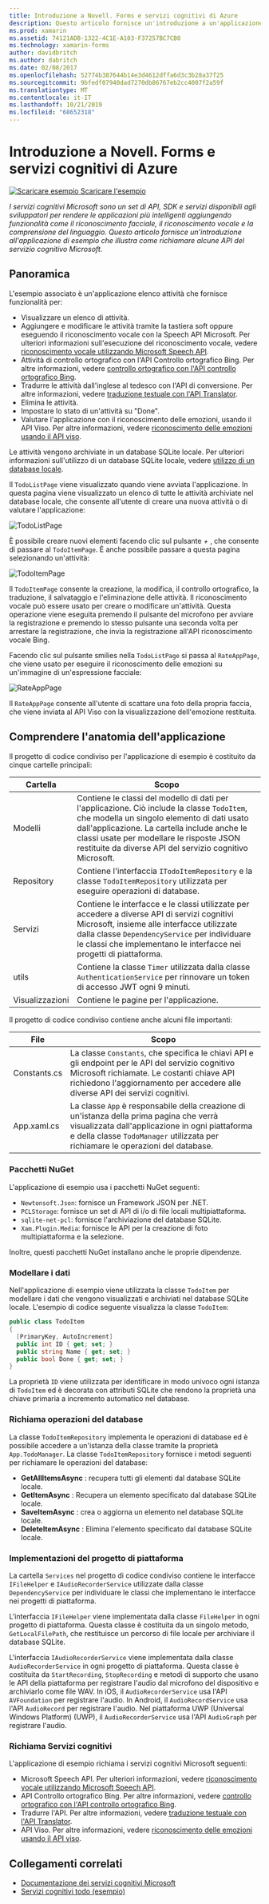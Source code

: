 ```yaml
---
title: Introduzione a Novell. Forms e servizi cognitivi di Azure
description: Questo articolo fornisce un'introduzione a un'applicazione di esempio che illustra come richiamare alcune API del servizio cognitivo Microsoft.
ms.prod: xamarin
ms.assetid: 74121ADB-1322-4C1E-A103-F37257BC7CB0
ms.technology: xamarin-forms
author: davidbritch
ms.author: dabritch
ms.date: 02/08/2017
ms.openlocfilehash: 52774b387644b14e3d4612dffa6d3c3b28a37f25
ms.sourcegitcommit: 9bfedf07940dad7270db86767eb2cc4007f2a59f
ms.translationtype: MT
ms.contentlocale: it-IT
ms.lasthandoff: 10/21/2019
ms.locfileid: "68652318"
---
```

# <a name="xamarinforms-and-azure-cognitive-services-introduction"></a>Introduzione a Novell. Forms e servizi cognitivi di Azure

[![Scaricare esempio](~/media/shared/download.png) Scaricare l'esempio](https://docs.microsoft.com/samples/xamarin/xamarin-forms-samples/webservices-todocognitiveservices)

_I servizi cognitivi Microsoft sono un set di API, SDK e servizi disponibili agli sviluppatori per rendere le applicazioni più intelligenti aggiungendo funzionalità come il riconoscimento facciale, il riconoscimento vocale e la comprensione del linguaggio. Questo articolo fornisce un'introduzione all'applicazione di esempio che illustra come richiamare alcune API del servizio cognitivo Microsoft._

## <a name="overview"></a>Panoramica

L'esempio associato è un'applicazione elenco attività che fornisce funzionalità per:

- Visualizzare un elenco di attività.
- Aggiungere e modificare le attività tramite la tastiera soft oppure eseguendo il riconoscimento vocale con la Speech API Microsoft. Per ulteriori informazioni sull'esecuzione del riconoscimento vocale, vedere [riconoscimento vocale utilizzando Microsoft Speech API](speech-recognition.md).
- Attività di controllo ortografico con l'API Controllo ortografico Bing. Per altre informazioni, vedere [controllo ortografico con l'API controllo ortografico Bing](spell-check.md).
- Tradurre le attività dall'inglese al tedesco con l'API di conversione. Per altre informazioni, vedere [traduzione testuale con l'API Translator](text-translation.md).
- Elimina le attività.
- Impostare lo stato di un'attività su "Done".
- Valutare l'applicazione con il riconoscimento delle emozioni, usando il API Viso. Per altre informazioni, vedere [riconoscimento delle emozioni usando il API viso](emotion-recognition.md).

Le attività vengono archiviate in un database SQLite locale. Per ulteriori informazioni sull'utilizzo di un database SQLite locale, vedere [utilizzo di un database locale](~/xamarin-forms/data-cloud/data/databases.md).

Il `TodoListPage` viene visualizzato quando viene avviata l'applicazione. In questa pagina viene visualizzato un elenco di tutte le attività archiviate nel database locale, che consente all'utente di creare una nuova attività o di valutare l'applicazione:

![](introduction-images/sample-application-1.png "TodoListPage")

È possibile creare nuovi elementi facendo clic sul pulsante *+* , che consente di passare al `TodoItemPage`. È anche possibile passare a questa pagina selezionando un'attività:

![](introduction-images/sample-application-2.png "TodoItemPage")

Il `TodoItemPage` consente la creazione, la modifica, il controllo ortografico, la traduzione, il salvataggio e l'eliminazione delle attività. Il riconoscimento vocale può essere usato per creare o modificare un'attività. Questa operazione viene eseguita premendo il pulsante del microfono per avviare la registrazione e premendo lo stesso pulsante una seconda volta per arrestare la registrazione, che invia la registrazione all'API riconoscimento vocale Bing.

Facendo clic sul pulsante smilies nella `TodoListPage` si passa al `RateAppPage`, che viene usato per eseguire il riconoscimento delle emozioni su un'immagine di un'espressione facciale:

![](introduction-images/sample-application-3.png "RateAppPage")

Il `RateAppPage` consente all'utente di scattare una foto della propria faccia, che viene inviata al API Viso con la visualizzazione dell'emozione restituita.

## <a name="understand-the-application-anatomy"></a>Comprendere l'anatomia dell'applicazione

Il progetto di codice condiviso per l'applicazione di esempio è costituito da cinque cartelle principali:

|Cartella|Scopo|
|--- |--- |
|Modelli|Contiene le classi del modello di dati per l'applicazione. Ciò include la classe `TodoItem`, che modella un singolo elemento di dati usato dall'applicazione. La cartella include anche le classi usate per modellare le risposte JSON restituite da diverse API del servizio cognitivo Microsoft.|
|Repository|Contiene l'interfaccia `ITodoItemRepository` e la classe `TodoItemRepository` utilizzata per eseguire operazioni di database.|
|Servizi|Contiene le interfacce e le classi utilizzate per accedere a diverse API di servizi cognitivi Microsoft, insieme alle interfacce utilizzate dalla classe `DependencyService` per individuare le classi che implementano le interfacce nei progetti di piattaforma.|
|utils|Contiene la classe `Timer` utilizzata dalla classe `AuthenticationService` per rinnovare un token di accesso JWT ogni 9 minuti.|
|Visualizzazioni|Contiene le pagine per l'applicazione.|

Il progetto di codice condiviso contiene anche alcuni file importanti:

|File|Scopo|
|--- |--- |
|Constants.cs|La classe `Constants`, che specifica le chiavi API e gli endpoint per le API del servizio cognitivo Microsoft richiamate. Le costanti chiave API richiedono l'aggiornamento per accedere alle diverse API dei servizi cognitivi.|
|App.xaml.cs|La classe `App` è responsabile della creazione di un'istanza della prima pagina che verrà visualizzata dall'applicazione in ogni piattaforma e della classe `TodoManager` utilizzata per richiamare le operazioni del database.|

### <a name="nuget-packages"></a>Pacchetti NuGet

L'applicazione di esempio usa i pacchetti NuGet seguenti:

- `Newtonsoft.Json`: fornisce un Framework JSON per .NET.
- `PCLStorage`: fornisce un set di API di i/o di file locali multipiattaforma.
- `sqlite-net-pcl`: fornisce l'archiviazione del database SQLite.
- `Xam.Plugin.Media`: fornisce le API per la creazione di foto multipiattaforma e la selezione.

Inoltre, questi pacchetti NuGet installano anche le proprie dipendenze.

### <a name="model-the-data"></a>Modellare i dati

Nell'applicazione di esempio viene utilizzata la classe `TodoItem` per modellare i dati che vengono visualizzati e archiviati nel database SQLite locale. L'esempio di codice seguente visualizza la classe `TodoItem`:

```csharp
public class TodoItem
{
  [PrimaryKey, AutoIncrement]
  public int ID { get; set; }
  public string Name { get; set; }
  public bool Done { get; set; }
}
```

La proprietà `ID` viene utilizzata per identificare in modo univoco ogni istanza di `TodoItem` ed è decorata con attributi SQLite che rendono la proprietà una chiave primaria a incremento automatico nel database.

### <a name="invoke-database-operations"></a>Richiama operazioni del database

La classe `TodoItemRepository` implementa le operazioni di database ed è possibile accedere a un'istanza della classe tramite la proprietà `App.TodoManager`. La classe `TodoItemRepository` fornisce i metodi seguenti per richiamare le operazioni del database:

- **GetAllItemsAsync** : recupera tutti gli elementi dal database SQLite locale.
- **GetItemAsync** : Recupera un elemento specificato dal database SQLite locale.
- **SaveItemAsync** : crea o aggiorna un elemento nel database SQLite locale.
- **DeleteItemAsync** : Elimina l'elemento specificato dal database SQLite locale.

### <a name="platform-project-implementations"></a>Implementazioni del progetto di piattaforma

La cartella `Services` nel progetto di codice condiviso contiene le interfacce `IFileHelper` e `IAudioRecorderService` utilizzate dalla classe `DependencyService` per individuare le classi che implementano le interfacce nei progetti di piattaforma.

L'interfaccia `IFileHelper` viene implementata dalla classe `FileHelper` in ogni progetto di piattaforma. Questa classe è costituita da un singolo metodo, `GetLocalFilePath`, che restituisce un percorso di file locale per archiviare il database SQLite.

L'interfaccia `IAudioRecorderService` viene implementata dalla classe `AudioRecorderService` in ogni progetto di piattaforma. Questa classe è costituita da `StartRecording`, `StopRecording` e metodi di supporto che usano le API della piattaforma per registrare l'audio dal microfono del dispositivo e archiviarlo come file WAV. In iOS, il `AudioRecorderService` usa l'API `AVFoundation` per registrare l'audio. In Android, il `AudioRecordService` usa l'API `AudioRecord` per registrare l'audio. Nel piattaforma UWP (Universal Windows Platform) (UWP), il `AudioRecorderService` usa l'API `AudioGraph` per registrare l'audio.

### <a name="invoke-cognitive-services"></a>Richiama Servizi cognitivi

L'applicazione di esempio richiama i servizi cognitivi Microsoft seguenti:

- Microsoft Speech API. Per ulteriori informazioni, vedere [riconoscimento vocale utilizzando Microsoft Speech API](speech-recognition.md).
- API Controllo ortografico Bing. Per altre informazioni, vedere [controllo ortografico con l'API controllo ortografico Bing](spell-check.md).
- Tradurre l'API. Per altre informazioni, vedere [traduzione testuale con l'API Translator](text-translation.md).
- API Viso. Per altre informazioni, vedere [riconoscimento delle emozioni usando il API viso](emotion-recognition.md).

## <a name="related-links"></a>Collegamenti correlati

- [Documentazione dei servizi cognitivi Microsoft](https://www.microsoft.com/cognitive-services/documentation)
- [Servizi cognitivi todo (esempio)](https://docs.microsoft.com/samples/xamarin/xamarin-forms-samples/webservices-todocognitiveservices)
